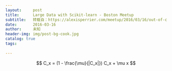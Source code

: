 ```yaml
---
layout:     post
title:      Large Data with Scikit-learn - Boston Meetup
subtitle:   转载自：https://alexisperrier.com/meetup/2016/03/16/out-of-core-scikit-boston-meetup.html
date:       2016-03-16
author:     未知
header-img: img/post-bg-cook.jpg
catalog: true
tags:
    
---
```



$$ C_x = (1 - \frac{\mu}{|C_x|}) C_x + \mu x $$

